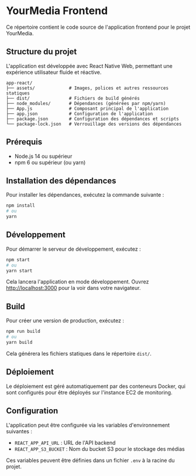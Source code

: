 # YourMedia Frontend

Ce répertoire contient le code source de l'application frontend pour le projet YourMedia.

## Structure du projet

L'application est développée avec React Native Web, permettant une expérience utilisateur fluide et réactive.

```
app-react/
├── assets/             # Images, polices et autres ressources statiques
├── dist/               # Fichiers de build générés
├── node_modules/       # Dépendances (générées par npm/yarn)
├── App.js              # Composant principal de l'application
├── app.json            # Configuration de l'application
├── package.json        # Configuration des dépendances et scripts
└── package-lock.json   # Verrouillage des versions des dépendances
```

## Prérequis

- Node.js 14 ou supérieur
- npm 6 ou supérieur (ou yarn)

## Installation des dépendances

Pour installer les dépendances, exécutez la commande suivante :

```bash
npm install
# ou
yarn
```

## Développement

Pour démarrer le serveur de développement, exécutez :

```bash
npm start
# ou
yarn start
```

Cela lancera l'application en mode développement. Ouvrez [http://localhost:3000](http://localhost:3000) pour la voir dans votre navigateur.

## Build

Pour créer une version de production, exécutez :

```bash
npm run build
# ou
yarn build
```

Cela générera les fichiers statiques dans le répertoire `dist/`.

## Déploiement

Le déploiement est géré automatiquement par des conteneurs Docker, qui sont configurés pour être déployés sur l'instance EC2 de monitoring.

## Configuration

L'application peut être configurée via les variables d'environnement suivantes :

- `REACT_APP_API_URL` : URL de l'API backend
- `REACT_APP_S3_BUCKET` : Nom du bucket S3 pour le stockage des médias

Ces variables peuvent être définies dans un fichier `.env` à la racine du projet.
